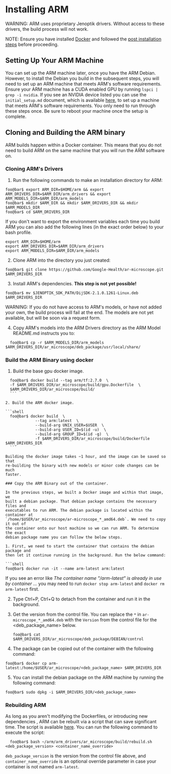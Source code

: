 # Installing ARM

WARNING: ARM uses proprietary Jenoptik drivers. Without access to these drivers,
the build process will not work.

NOTE: Ensure you have installed [Docker](https://docs.docker.com/engine/install/ubuntu/#install-using-the-repository)
and followed the [post installation steps](https://docs.docker.com/engine/install/linux-postinstall/)
before proceeding.

## Setting Up Your ARM Machine

You can set up the ARM machine later, once you have the ARM Debian. However, to
install the Debian you build in the subsequent steps, you will need to set up an
ARM machine that meets ARM's software requirements. Ensure your ARM machine has
a CUDA enabled GPU by running `lspci | grep -i nvidia`. If you see an NVIDIA
device listed you can use the `initial_setup.md` document, which is available [here](https://github.com/Google-Health/ar-microscope/blob/main/ar_microscope/build/initial_setup.md),
to set up a machine that meets ARM's software requirements. You only need to run
through these steps once. Be sure to reboot your machine once the setup is
complete.

## Cloning and Building the ARM binary
ARM builds happen within a Docker container. This means that you do not need to
build ARM on the same machine that you will run the ARM software on.

### Cloning ARM's Drivers

1. Run the following commands to make an installation directory for ARM:

  ```shell
  foo@bar$ export ARM_DIR=$HOME/arm && export ARM_DRIVERS_DIR=$ARM_DIR/arm_drivers && export ARM_MODELS_DIR=$ARM_DIR/arm_models
  foo@bar$ mkdir $ARM_DIR && mkdir $ARM_DRIVERS_DIR && mkdir $ARM_MODELS_DIR
  foo@bar$ cd $ARM_DRIVERS_DIR
  ```
  If you don't want to export the environment variables each time you build ARM
  you can also add the following lines (in the exact order below) to your
  bash profile.

  ```shell
  export ARM_DIR=$HOME/arm
  export ARM_DRIVERS_DIR=$ARM_DIR/arm_drivers
  export ARM_MODELS_DIR=$ARM_DIR/arm_models
  ```

2. Clone ARM into the directory you just created:

  ```shell
  foo@bar$ git clone https://github.com/Google-Health/ar-microscope.git $ARM_DRIVERS_DIR
  ```

3. Install ARM's dependencies. **This step is not yet possible!**

  ```shell
  foo@bar$ mv $JENOPTIK_SDK_PATH/DijSDK-2.1.0.1261-Linux.deb $ARM_DRIVERS_DIR
  ```

WARNING: If you do not have access to ARM's models, or have not added your own,
the build process will fail at the end. The models are not yet available, but
will be soon via a request form.

4. Copy ARM's models into the ARM Drivers directory as the ARM Model README.md
  instructs you to:

```shell
  foo@bar$ cp -r $ARM_MODELS_DIR/arm_models $ARM_DRIVERS_DIR/ar_microscope/deb_package/usr/local/share/
```


### Build the ARM Binary using docker

1.  Build the base gpu docker image.

  ```shell
    foo@bar$ docker build --tag arm/tf:2.7.0  \
    -f $ARM_DRIVERS_DIR/ar_microscope/build/gpu.Dockerfile  \
    $ARM_DRIVERS_DIR/ar_microscope/build/
    ```

2. Build the ARM docker image.

  ```shell
    foo@bar$ docker build  \
               --tag arm:latest  \
               --build-arg UNIX_USER=$USER  \
               --build-arg USER_ID=$(id -u)  \
               --build-arg GROUP_ID=$(id -g)  \
               -f $ARM_DRIVERS_DIR/ar_microscope/build/Dockerfile $ARM_DRIVERS_DIR
    ```

Building the docker image takes ~1 hour, and the image can be saved so that
re-building the binary with new models or minor code changes can be much
faster.

### Copy the ARM Binary out of the container.

In the previous steps, we built a Docker image and within that image, we
built a debian package. That debian package contains the necessary files and
executables to run ARM. The debian package is located within the container at
`/home/$USER/ar_microscope/ar-microscope_*_amd64.deb`. We need to copy it out of
the container onto our host machine so we can run ARM. To determine the exact
debian package name you can follow the below steps.

1. First, we need to start the container that contains the debian package and
then let it continue running in the background. Run the below command:

  ```shell
  foo@bar$ docker run -it --name arm-latest arm:latest
  ```

  If you see an error like *The container name "/arm-latest" is already in use by container ...*
  you may need to run `docker stop arm-latest` and `docker rm arm-latest` first.

2. Type Ctrl+P, Ctrl+Q to detach from the container and run it in the background.

3. Get the version from the control file.  You can replace the `*` in
    `ar-microscope_*_amd64.deb` with the `Version` from the control file for
    the <deb_package_name> below.

    ```shell
    foo@bar$ cat $ARM_DRIVERS_DIR/ar_microscope/deb_package/DEBIAN/control
    ```

4. The package can be copied out of the container with the following command:

  ```shell
  foo@bar$ docker cp arm-latest:/home/$USER/ar_microscope/<deb_package_name> $ARM_DRIVERS_DIR
   ```

5. You can install the debian package on the ARM machine by running the following
command:

  ```shell
  foo@bar$ sudo dpkg -i $ARM_DRIVERS_DIR/<deb_package_name>
  ```

### Rebuilding ARM

As long as you aren't modifying the Dockerfiles, or introducing new dependencies
, ARM can be rebuilt via a script that can save significant time. The script is
available [here](https://github.com/Google-Health/ar-microscope/blob/main/ar_microscope/build/rebuild.sh).
You can run the following command to execute the script:

```shell
  foo@bar$ bash ~/arm/arm_drivers/ar_microscope/build/rebuild.sh <deb_package_version> <container_name_override> 
```
`deb_package_version` is the version from the control file above, and
`container_name_override` is an optional override parameter in case your
container is not named `arm-latest`.



